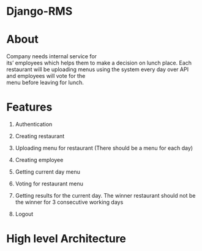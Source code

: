 # Django-RMS

# About 

Company needs internal service for  
its’  employees which  helps them to make a decision 
on lunch  place.  Each  restaurant  will  be 
uploading  menus  using  the system  every  day 
over  API and  employees  will  vote  for  the  
menu  before leaving  for  lunch. 

# Features 

1. Authentication 

2. Creating  restaurant 

3. Uploading  menu  for  restaurant  (There  should  be  a  menu  for  each  day) 

4. Creating  employee 

5. Getting  current  day  menu 

6. Voting for restaurant menu 

7. Getting results for the current day. 
The winner restaurant should not be the winner for 3 consecutive  working  days 

8. Logout 

# High level Architecture


